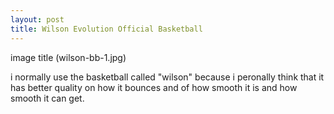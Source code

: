 ```yaml
---
layout: post
title: Wilson Evolution Official Basketball
---
```

image title (wilson-bb-1.jpg)

i normally use the basketball called "wilson" because i peronally think that it has better quality on how it bounces and of how smooth it is and how smooth it can get.

